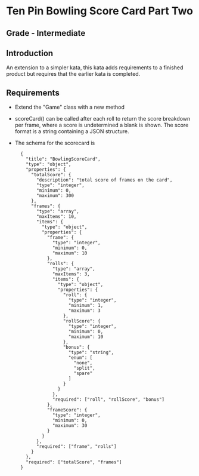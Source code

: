 # Ten Pin Bowling Score Card Part Two

## Grade - Intermediate

## Introduction
An extension to a simpler kata, this kata adds requirements to a finished
product but requires that the earlier kata is completed.

## Requirements
  * Extend the "Game" class with a new method
  * scoreCard() can be called after each roll to return the score breakdown per
  frame, where a score is undetermined a blank is shown. The score format is a
  string containing a JSON structure.
  * The schema for the scorecard is  
  
    ```
      {  
        "title": "BowlingScoreCard",  
        "type": "object",  
        "properties": {  
          "totalScore": {  
            "description": "total score of frames on the card",  
            "type": "integer",  
            "minimum": 0,  
            "maximum": 300  
          },  
          "frames": {  
            "type": "array",  
            "maxItems": 10,  
            "items": {  
              "type": "object",  
              "properties": {  
                "frame": {  
                  "type": "integer",  
                  "minimum": 0,  
                  "maximum": 10  
                },  
                "rolls": {  
                  "type": "array",  
                  "maxItems": 3,  
                  "items": {  
                    "type": "object",  
                    "properties": {  
                      "roll": {  
                        "type": "integer",  
                        "minimum": 1,  
                        "maximum": 3  
                      },  
                      "rollScore": {  
                        "type": "integer",  
                        "minimum": 0,  
                        "maximum": 10  
                      },  
                      "bonus": {  
                        "type": "string",  
                        "enum": [  
                          "none",  
                          "split",  
                          "spare"  
                        ]  
                      }  
                    }  
                  },  
                  "required": ["roll", "rollScore", "bonus"]  
                },  
                "frameScore": {  
                  "type": "integer",  
                  "minimum": 0,  
                  "maximum": 30  
                }  
              }  
            },  
            "required": ["frame", "rolls"]  
          }  
        },  
        "required": ["totalScore", "frames"]  
      }  
    ```
